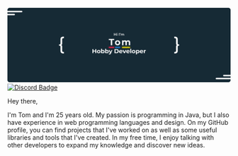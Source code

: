 [![Kieselbrecher's GitHub Banner](github_banner.png)](https://braydoncoyer.dev)
[![Discord Badge](https://img.shields.io/badge/Discord-Profile?style=flat&logo=discord&logoColor=white&color=blue)](https://discord.com/users/275306208150421504)

Hey there,

I'm Tom and I'm 25 years old. My passion is programming in Java, but I also have experience in web programming languages and design. On my GitHub profile, you can find projects that I've worked on as well as some useful libraries and tools that I've created. In my free time, I enjoy talking with other developers to expand my knowledge and discover new ideas.
